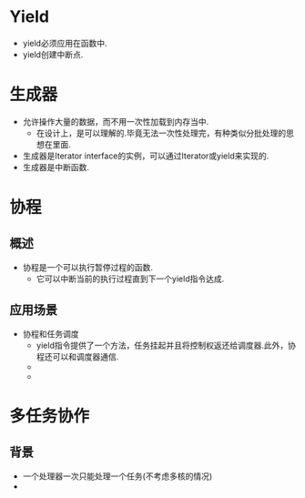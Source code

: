 # Yield
- yield必须应用在函数中.
- yield创建中断点.

# 生成器
- 允许操作大量的数据，而不用一次性加载到内存当中.
	- 在设计上，是可以理解的.毕竟无法一次性处理完，有种类似分批处理的思想在里面.
- 生成器是Iterator interface的实例，可以通过Iterator或yield来实现的.
- 生成器是中断函数.

# 协程
## 概述
- 协程是一个可以执行暂停过程的函数.
	- 它可以中断当前的执行过程直到下一个yield指令达成.

## 应用场景
- 协程和任务调度
	- yield指令提供了一个方法，任务挂起并且将控制权返还给调度器.此外，协程还可以和调度器通信.
	- 
	- 

# 多任务协作
## 背景
- 一个处理器一次只能处理一个任务(不考虑多核的情况)
- 